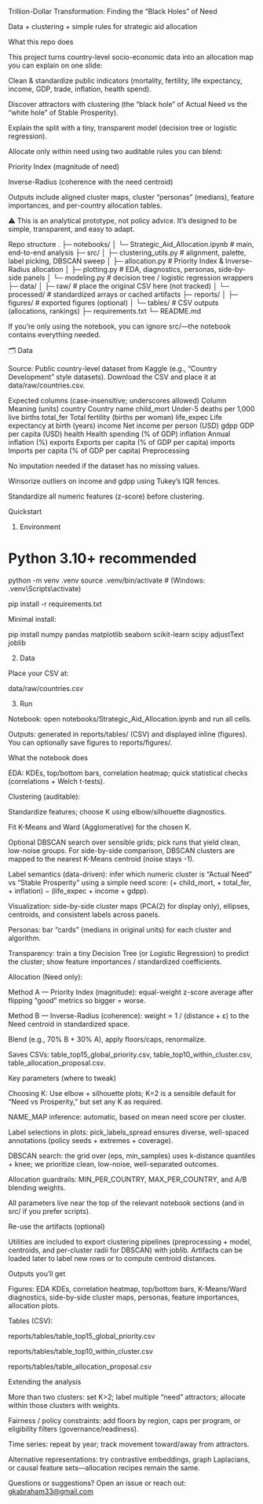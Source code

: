 Trillion-Dollar Transformation: Finding the “Black Holes” of Need

Data + clustering + simple rules for strategic aid allocation

What this repo does

This project turns country-level socio-economic data into an allocation map you can explain on one slide:

Clean & standardize public indicators (mortality, fertility, life expectancy, income, GDP, trade, inflation, health spend).

Discover attractors with clustering (the “black hole” of Actual Need vs the “white hole” of Stable Prosperity).

Explain the split with a tiny, transparent model (decision tree or logistic regression).

Allocate only within need using two auditable rules you can blend:

Priority Index (magnitude of need)

Inverse-Radius (coherence with the need centroid)

Outputs include aligned cluster maps, cluster “personas” (medians), feature importances, and per-country allocation tables.

⚠️ This is an analytical prototype, not policy advice. It’s designed to be simple, transparent, and easy to adapt.

Repo structure
.
├─ notebooks/
│  └─ Strategic_Aid_Allocation.ipynb        # main, end-to-end analysis
├─ src/
│  ├─ clustering_utils.py                    # alignment, palette, label picking, DBSCAN sweep
│  ├─ allocation.py                          # Priority Index & Inverse-Radius allocation
│  ├─ plotting.py                            # EDA, diagnostics, personas, side-by-side panels
│  └─ modeling.py                            # decision tree / logistic regression wrappers
├─ data/
│  ├─ raw/                                   # place the original CSV here (not tracked)
│  └─ processed/                             # standardized arrays or cached artifacts
├─ reports/
│  ├─ figures/                               # exported figures (optional)
│  └─ tables/                                # CSV outputs (allocations, rankings)
├─ requirements.txt
└─ README.md


If you’re only using the notebook, you can ignore src/—the notebook contains everything needed.

🗂️ Data

Source: Public country-level dataset from Kaggle (e.g., “Country Development” style datasets).
Download the CSV and place it at data/raw/countries.csv.

Expected columns (case-insensitive; underscores allowed)
Column	Meaning (units)
country	Country name
child_mort	Under-5 deaths per 1,000 live births
total_fer	Total fertility (births per woman)
life_expec	Life expectancy at birth (years)
income	Net income per person (USD)
gdpp	GDP per capita (USD)
health	Health spending (% of GDP)
inflation	Annual inflation (%)
exports	Exports per capita (% of GDP per capita)
imports	Imports per capita (% of GDP per capita)
Preprocessing

No imputation needed if the dataset has no missing values.

Winsorize outliers on income and gdpp using Tukey’s IQR fences.

Standardize all numeric features (z-score) before clustering.

Quickstart
1) Environment
# Python 3.10+ recommended
python -m venv .venv
source .venv/bin/activate   # (Windows: .venv\Scripts\activate)

pip install -r requirements.txt


Minimal install:

pip install numpy pandas matplotlib seaborn scikit-learn scipy adjustText joblib

2) Data

Place your CSV at:

data/raw/countries.csv

3) Run

Notebook: open notebooks/Strategic_Aid_Allocation.ipynb and run all cells.

Outputs: generated in reports/tables/ (CSV) and displayed inline (figures).
You can optionally save figures to reports/figures/.

What the notebook does

EDA: KDEs, top/bottom bars, correlation heatmap; quick statistical checks (correlations + Welch t-tests).

Clustering (auditable):

Standardize features; choose K using elbow/silhouette diagnostics.

Fit K-Means and Ward (Agglomerative) for the chosen K.

Optional DBSCAN search over sensible grids; pick runs that yield clean, low-noise groups.
For side-by-side comparison, DBSCAN clusters are mapped to the nearest K-Means centroid (noise stays -1).

Label semantics (data-driven): infer which numeric cluster is “Actual Need” vs “Stable Prosperity” using a simple need score:
(+ child_mort, + total_fer, + inflation) − (life_expec + income + gdpp).

Visualization: side-by-side cluster maps (PCA(2) for display only), ellipses, centroids, and consistent labels across panels.

Personas: bar “cards” (medians in original units) for each cluster and algorithm.

Transparency: train a tiny Decision Tree (or Logistic Regression) to predict the cluster; show feature importances / standardized coefficients.

Allocation (Need only):

Method A — Priority Index (magnitude): equal-weight z-score average after flipping “good” metrics so bigger = worse.

Method B — Inverse-Radius (coherence): weight ∝ 1 / (distance + ε) to the Need centroid in standardized space.

Blend (e.g., 70% B + 30% A), apply floors/caps, renormalize.

Saves CSVs:
table_top15_global_priority.csv,
table_top10_within_cluster.csv,
table_allocation_proposal.csv.

Key parameters (where to tweak)

Choosing K: Use elbow + silhouette plots; K=2 is a sensible default for “Need vs Prosperity,” but set any K as required.

NAME_MAP inference: automatic, based on mean need score per cluster.

Label selections in plots: pick_labels_spread ensures diverse, well-spaced annotations (policy seeds + extremes + coverage).

DBSCAN search: the grid over (eps, min_samples) uses k-distance quantiles + knee; we prioritize clean, low-noise, well-separated outcomes.

Allocation guardrails: MIN_PER_COUNTRY, MAX_PER_COUNTRY, and A/B blending weights.

All parameters live near the top of the relevant notebook sections (and in src/ if you prefer scripts).

Re-use the artifacts (optional)

Utilities are included to export clustering pipelines (preprocessing + model, centroids, and per-cluster radii for DBSCAN) with joblib.
Artifacts can be loaded later to label new rows or to compute centroid distances.

Outputs you’ll get

Figures: EDA KDEs, correlation heatmap, top/bottom bars, K-Means/Ward diagnostics, side-by-side cluster maps, personas, feature importances, allocation plots.

Tables (CSV):

reports/tables/table_top15_global_priority.csv

reports/tables/table_top10_within_cluster.csv

reports/tables/table_allocation_proposal.csv

Extending the analysis

More than two clusters: set K>2; label multiple “need” attractors; allocate within those clusters with weights.

Fairness / policy constraints: add floors by region, caps per program, or eligibility filters (governance/readiness).

Time series: repeat by year; track movement toward/away from attractors.

Alternative representations: try contrastive embeddings, graph Laplacians, or causal feature sets—allocation recipes remain the same.

Questions or suggestions?
Open an issue or reach out: gkabraham33@gmail.com
